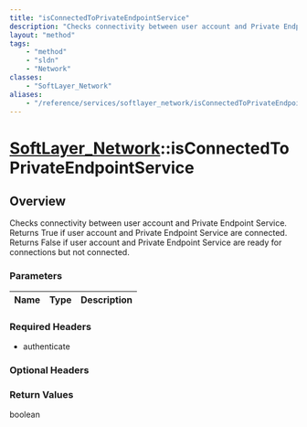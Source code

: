 ```yaml
---
title: "isConnectedToPrivateEndpointService"
description: "Checks connectivity between user account and Private Endpoint Service. Returns True if user account and Private Endpoint... "
layout: "method"
tags:
    - "method"
    - "sldn"
    - "Network"
classes:
    - "SoftLayer_Network"
aliases:
    - "/reference/services/softlayer_network/isConnectedToPrivateEndpointService"
---
```

# [SoftLayer_Network](/reference/services/SoftLayer_Network)::isConnectedToPrivateEndpointService




## Overview 
Checks connectivity between user account and Private Endpoint Service. Returns True if user account and Private Endpoint Service are connected. Returns False if user account and Private Endpoint Service are ready for connections but not connected. 

### Parameters 
|Name | Type | Description |
| --- | --- | --- |


### Required Headers
* authenticate

### Optional Headers

### Return Values
boolean

